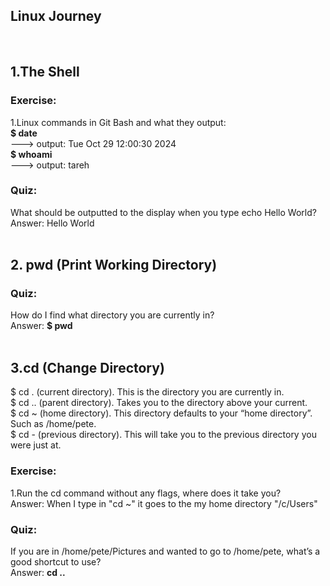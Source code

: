 ## Linux Journey 
<br>

## 1.The Shell
### Exercise: 
1.Linux commands in Git Bash and what they output:
<br>
**$ date** 
<br> 
---> output: Tue Oct 29 12:00:30     2024 
<br>
**$ whoami** 
<br> 
---> output: tareh
### Quiz:
What should be outputted to the display when you type echo Hello World? 
<br>Answer: Hello World
<br>
<br>
## 2. pwd (Print Working Directory)
### Quiz:
How do I find what directory you are currently in? 
<br>Answer: **$ pwd**
<br>
<br>
## 3.cd (Change Directory)

$ cd .  (current directory). This is the directory you are currently in.
<br>$ cd .. (parent directory). Takes you to the directory above your current.
<br>$ cd ~  (home directory). This directory defaults to your “home directory”. Such as /home/pete.
<br>$ cd -  (previous directory). This will take you to the previous directory you were just at.

### Exercise: 
1.Run the cd command without any flags, where does it take you?
<br>Answer: When I type in  "cd ~"  it goes to the my home directory "/c/Users"
### Quiz:
If you are in /home/pete/Pictures and wanted to go to /home/pete, what’s a good shortcut to use?
<br>Answer: **cd ..**



